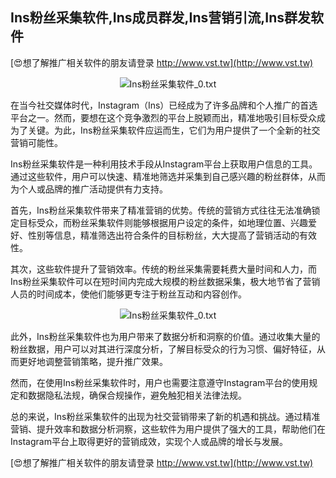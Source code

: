 ## **Ins粉丝采集软件,Ins成员群发,Ins营销引流,Ins群发软件**

[😍想了解推广相关软件的朋友请登录 http://www.vst.tw](http://www.vst.tw)

 <center><img src="https://vst.tw/MP4/tuiguang/png/0.png" alt="Ins粉丝采集软件_0.txt"></center>

在当今社交媒体时代，Instagram（Ins）已经成为了许多品牌和个人推广的首选平台之一。然而，要想在这个竞争激烈的平台上脱颖而出，精准地吸引目标受众成为了关键。为此，Ins粉丝采集软件应运而生，它们为用户提供了一个全新的社交营销可能性。

Ins粉丝采集软件是一种利用技术手段从Instagram平台上获取用户信息的工具。通过这些软件，用户可以快速、精准地筛选并采集到自己感兴趣的粉丝群体，从而为个人或品牌的推广活动提供有力支持。

首先，Ins粉丝采集软件带来了精准营销的优势。传统的营销方式往往无法准确锁定目标受众，而粉丝采集软件则能够根据用户设定的条件，如地理位置、兴趣爱好、性别等信息，精准筛选出符合条件的目标粉丝，大大提高了营销活动的有效性。

其次，这些软件提升了营销效率。传统的粉丝采集需要耗费大量时间和人力，而Ins粉丝采集软件可以在短时间内完成大规模的粉丝数据采集，极大地节省了营销人员的时间成本，使他们能够更专注于粉丝互动和内容创作。

 <center><img src="https://vst.tw/MP4/tuiguang/png/1.png" alt="Ins粉丝采集软件_0.txt"></center>

此外，Ins粉丝采集软件也为用户带来了数据分析和洞察的价值。通过收集大量的粉丝数据，用户可以对其进行深度分析，了解目标受众的行为习惯、偏好特征，从而更好地调整营销策略，提升推广效果。

然而，在使用Ins粉丝采集软件时，用户也需要注意遵守Instagram平台的使用规定和数据隐私法规，确保合规操作，避免触犯相关法律法规。

总的来说，Ins粉丝采集软件的出现为社交营销带来了新的机遇和挑战。通过精准营销、提升效率和数据分析洞察，这些软件为用户提供了强大的工具，帮助他们在Instagram平台上取得更好的营销成效，实现个人或品牌的增长与发展。

[😍想了解推广相关软件的朋友请登录 http://www.vst.tw](http://www.vst.tw)



